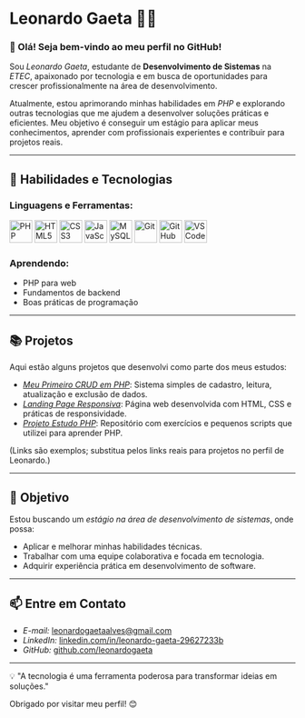 # Leonardo Gaeta 👨‍💻

### 👋 Olá! Seja bem-vindo ao meu perfil no GitHub!

Sou *Leonardo Gaeta*, estudante de **Desenvolvimento de Sistemas** na *ETEC*, apaixonado por tecnologia e em busca de oportunidades para crescer profissionalmente na área de desenvolvimento.  

Atualmente, estou aprimorando minhas habilidades em *PHP* e explorando outras tecnologias que me ajudem a desenvolver soluções práticas e eficientes. Meu objetivo é conseguir um estágio para aplicar meus conhecimentos, aprender com profissionais experientes e contribuir para projetos reais.

---

## 🚀 Habilidades e Tecnologias

### Linguagens e Ferramentas:
<p align="left">
  <img src="https://cdn.jsdelivr.net/gh/devicons/devicon/icons/php/php-original.svg" alt="PHP" width="40" height="40"/>
  <img src="https://cdn.jsdelivr.net/gh/devicons/devicon/icons/html5/html5-original.svg" alt="HTML5" width="40" height="40"/>
  <img src="https://cdn.jsdelivr.net/gh/devicons/devicon/icons/css3/css3-original.svg" alt="CSS3" width="40" height="40"/>
  <img src="https://cdn.jsdelivr.net/gh/devicons/devicon/icons/javascript/javascript-original.svg" alt="JavaScript" width="40" height="40"/>
  <img src="https://cdn.jsdelivr.net/gh/devicons/devicon/icons/mysql/mysql-original.svg" alt="MySQL" width="40" height="40"/>
  <img src="https://cdn.jsdelivr.net/gh/devicons/devicon/icons/git/git-original.svg" alt="Git" width="40" height="40"/>
  <img src="https://cdn.jsdelivr.net/gh/devicons/devicon/icons/github/github-original.svg" alt="GitHub" width="40" height="40"/>
  <img src="https://cdn.jsdelivr.net/gh/devicons/devicon/icons/vscode/vscode-original.svg" alt="VS Code" width="40" height="40"/>
</p>

### Aprendendo:
- PHP para web
- Fundamentos de backend
- Boas práticas de programação

---

## 📚 Projetos
Aqui estão alguns projetos que desenvolvi como parte dos meus estudos:  
- *[Meu Primeiro CRUD em PHP](#)*: Sistema simples de cadastro, leitura, atualização e exclusão de dados.  
- *[Landing Page Responsiva](#)*: Página web desenvolvida com HTML, CSS e práticas de responsividade.  
- *[Projeto Estudo PHP](#)*: Repositório com exercícios e pequenos scripts que utilizei para aprender PHP.  

(Links são exemplos; substitua pelos links reais para projetos no perfil de Leonardo.)

---

## 🎯 Objetivo
Estou buscando um *estágio na área de desenvolvimento de sistemas*, onde possa:
- Aplicar e melhorar minhas habilidades técnicas.
- Trabalhar com uma equipe colaborativa e focada em tecnologia.
- Adquirir experiência prática em desenvolvimento de software.

---

## 📫 Entre em Contato
- *E-mail:* leonardogaetaalves@gmail.com
- *LinkedIn:* [linkedin.com/in/leonardo-gaeta-29627233b](#)
- *GitHub:* [github.com/leonardogaeta](#)

---

💡 "A tecnologia é uma ferramenta poderosa para transformar ideias em soluções."  

Obrigado por visitar meu perfil! 😊

